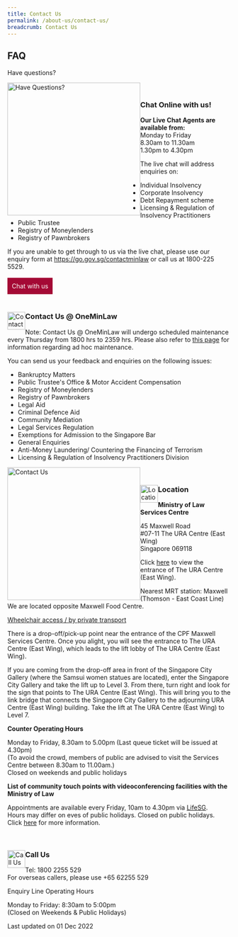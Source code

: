 ```yaml
---
title: Contact Us
permalink: /about-us/contact-us/
breadcrumb: Contact Us
---
```

<!--#### **Urgent Maintenance Notice**
Some of our e-services are unavailable till 12 June 2023 0900hrs due to urgent maintenance works. During this period, waiting times at our Ministry of Law Services Centre and our hotline may also be longer than usual. 
<br><br>The following e-services are still accessible via the links provided: 
<br><br><u>Insolvency Search:</u> https://eservices.mlaw.gov.sg/credportal/#/generic/isearch/ 
<br><u>Insolvency Person’s Portal:</u> https://eservices.mlaw.gov.sg/insolportal/
<br><u>Creditor’s Portal:</u> https://eservices.mlaw.gov.sg/credportal/
<br><u>Private Trustees in Bankruptcy Portal:</u> https://eservices.mlaw.gov.sg/ptib/
<br><br>We seek your understanding and apologise for any inconvenience caused. 
-->
<style>
  .image {margin-bottom: 1em;}
</style>
FAQ
---

Have questions?

<div class="image">
  <a href="https://va.ecitizen.gov.sg/cfp/customerPages/mlaw/explorefaq.aspx"><img src="/images/mlaw-faq.png" title="Have Questions?" alt="Have Questions?" style="width: 300px; float: left;"></a>
</div><br>


<div class="paragraphs">
  <div class="content-heading"><h3>Chat Online with us!</h3></div>
</div>


  <b>Our Live Chat Agents are available from:</b><br>
Monday to Friday<br>
8.30am to 11.30am<br>
1.30pm to 4.30pm<br>

The live chat will address enquiries on:
* Individual Insolvency
* Corporate Insolvency
* Debt Repayment scheme
* Licensing &amp; Regulation of Insolvency Practitioners
* Public Trustee
* Registry of Moneylenders
* Registry of Pawnbrokers

If you are unable to get through to us via the live chat, please use our enquiry form at <a href="https://go.gov.sg/contactminlaw">https://go.gov.sg/contactminlaw</a> or call us at 1800-225 5529.<br>
<br>
<a href="https://static.zdassets.com/web_widget/latest/liveChat.html?v=10#key=flexanswer1659.zendesk.com&amp;title=MinLaw%20Live%20Chat" style="display:inline-block;padding:10px;color:#fff;background:#a40935;text-decoration:none">Chat with us</a><br><br>



<div class="paragraphs">
   <a href="https://eservices.mlaw.gov.sg/enquiry/">
   <img style="float:left; width: 40px;" src="/images/enq.png" title="Contact Us" alt="Contact Us"></a>
   <div class="content-heading">
   <h3> Contact Us @ OneMinLaw</h3>
  </div>
</div>

Note: Contact Us @ OneMinLaw will undergo scheduled maintenance every Thursday from 1800 hrs to 2359 hrs. Please also refer to [this page](https://www.mlaw.gov.sg/e-services/) for information regarding ad hoc maintenance.<br>

You can send us your feedback and enquiries on the following issues: 

* Bankruptcy Matters
* Public Trustee's Office &amp; Motor Accident Compensation
* Registry of Moneylenders
* Registry of Pawnbrokers
* Legal Aid
* Criminal Defence Aid
* Community Mediation
* Legal Services Regulation
* Exemptions for Admission to the Singapore Bar
* General Enquiries
* Anti-Money Laundering/ Countering the Financing of Terrorism
* Licensing &amp; Regulation of Insolvency Practitioners Division 

<div class="image">
  <a href="https://eservices.mlaw.gov.sg/enquiry/"><img src="/images/mlaw-contactus.png" title="Contact Us" alt="Contact Us" style="width: 300px; float: left;"></a>
</div><br>




<div class="paragraphs">
   <a href="https://eservices.mlaw.gov.sg/enquiry/">
   <img style="float:left; width: 40px;" src="/images/loc.png" title="Location" alt="Location"></a>
   <div class="content-heading">
   <h3>Location</h3>
  </div>
</div>

**Ministry of Law Services Centre**

45 Maxwell Road<br>
#07-11 The URA Centre (East Wing)<br>
Singapore 069118<br>

Click [here](/files/ura%20east%20wing%20entrance.pdf) to view the entrance of The URA Centre (East Wing).

Nearest MRT station: Maxwell (Thomson - East Coast Line)<br>
We are located opposite Maxwell Food Centre.<br>

<u>Wheelchair access / by private transport</u>

There is a drop-off/pick-up point near the entrance of the CPF Maxwell Services Centre. Once you alight, you will see the entrance to The URA Centre (East Wing), which leads to the lift lobby of The URA Centre (East Wing).<br>

If you are coming from the drop-off area in front of the Singapore City Gallery (where the Samsui women statues are located), enter the Singapore City Gallery and take the lift up to Level 3. From there, turn right and look for the sign that points to The URA Centre (East Wing). This will bring you to the link bridge that connects the Singapore City Gallery to the adjourning URA Centre (East Wing) building. Take the lift at The URA Centre (East Wing) to Level 7.<br>

**Counter Operating Hours**

Monday to Friday, 8.30am to 5.00pm (Last queue ticket will be issued at 4.30pm)<br>
(To avoid the crowd, members of public are advised to visit the Services Centre between 8.30am to 11.00am.)<br>
Closed on weekends and public holidays<br>

**List of community touch points with videoconferencing facilities with the Ministry of Law**<br>

Appointments are available every Friday, 10am to 4.30pm via [LifeSG](https://go.gov.sg/mlawvc).<br>
Hours may differ on eves of public holidays. Closed on public holidays. <br>
Click [here](/files/minlaw%20community%20touchpoint.pdf) for more information.

<br>

<div class="paragraphs">
   <a href="https://eservices.mlaw.gov.sg/enquiry/">
   <img style="float:left; width: 40px;" src="/images/call.png" title="Call Us" alt="Call Us"></a>
   <div class="content-heading">
   <h3> Call Us</h3>
  </div>
</div>

Tel: 1800 2255 529<br>
For overseas callers, please use +65 62255 529

Enquiry Line Operating Hours

Monday to Friday: 8:30am to 5:00pm<br>
(Closed on Weekends &amp; Public Holidays)

<p class="right-side-updated">Last updated on 01 Dec 2022</p>